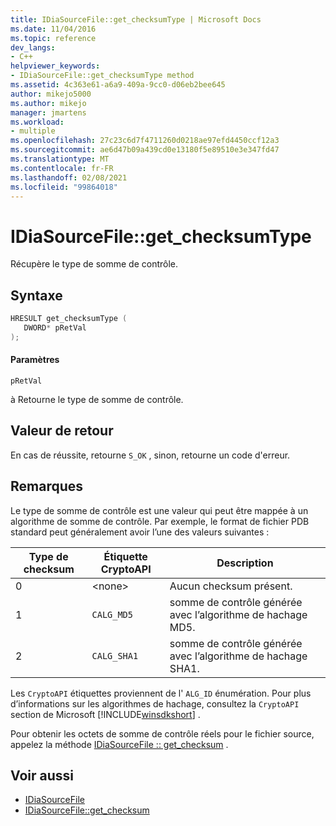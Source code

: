 ```yaml
---
title: IDiaSourceFile::get_checksumType | Microsoft Docs
ms.date: 11/04/2016
ms.topic: reference
dev_langs:
- C++
helpviewer_keywords:
- IDiaSourceFile::get_checksumType method
ms.assetid: 4c363e61-a6a9-409a-9cc0-d06eb2bee645
author: mikejo5000
ms.author: mikejo
manager: jmartens
ms.workload:
- multiple
ms.openlocfilehash: 27c23c6d7f4711260d0218ae97efd4450ccf12a3
ms.sourcegitcommit: ae6d47b09a439cd0e13180f5e89510e3e347fd47
ms.translationtype: MT
ms.contentlocale: fr-FR
ms.lasthandoff: 02/08/2021
ms.locfileid: "99864018"
---
```

# <a name="idiasourcefileget_checksumtype"></a>IDiaSourceFile::get_checksumType
Récupère le type de somme de contrôle.

## <a name="syntax"></a>Syntaxe

```C++
HRESULT get_checksumType ( 
   DWORD* pRetVal
);
```

#### <a name="parameters"></a>Paramètres
 `pRetVal`

à Retourne le type de somme de contrôle.

## <a name="return-value"></a>Valeur de retour
 En cas de réussite, retourne `S_OK` , sinon, retourne un code d'erreur.

## <a name="remarks"></a>Remarques
 Le type de somme de contrôle est une valeur qui peut être mappée à un algorithme de somme de contrôle. Par exemple, le format de fichier PDB standard peut généralement avoir l’une des valeurs suivantes :

|Type de checksum|Étiquette CryptoAPI|Description|
|-------------------|---------------------|-----------------|
|0|\<none>|Aucun checksum présent.|
|1|`CALG_MD5`|somme de contrôle générée avec l’algorithme de hachage MD5.|
|2|`CALG_SHA1`|somme de contrôle générée avec l’algorithme de hachage SHA1.|

 Les `CryptoAPI` étiquettes proviennent de l' `ALG_ID` énumération. Pour plus d’informations sur les algorithmes de hachage, consultez la `CryptoAPI` section de Microsoft [!INCLUDE[winsdkshort](../../debugger/debug-interface-access/includes/winsdkshort_md.md)] .

 Pour obtenir les octets de somme de contrôle réels pour le fichier source, appelez la méthode [IDiaSourceFile :: get_checksum](../../debugger/debug-interface-access/idiasourcefile-get-checksum.md) .

## <a name="see-also"></a>Voir aussi
- [IDiaSourceFile](../../debugger/debug-interface-access/idiasourcefile.md)
- [IDiaSourceFile::get_checksum](../../debugger/debug-interface-access/idiasourcefile-get-checksum.md)